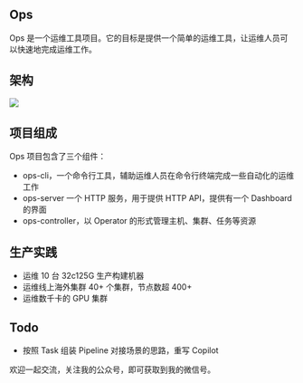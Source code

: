## Ops

Ops 是一个运维工具项目。它的目标是提供一个简单的运维工具，让运维人员可以快速地完成运维工作。

## 架构

![](https://www.chenshaowen.com/blog/images/2023/04/ops-arch.png)

## 项目组成

Ops 项目包含了三个组件：

- ops-cli，一个命令行工具，辅助运维人员在命令行终端完成一些自动化的运维工作
- ops-server 一个 HTTP 服务，用于提供 HTTP API，提供有一个 Dashboard 的界面
- ops-controller，以 Operator 的形式管理主机、集群、任务等资源

## 生产实践

- 运维 10 台 32c125G 生产构建机器
- 运维线上海外集群 40+ 个集群，节点数超 400+
- 运维数千卡的 GPU 集群

## Todo

- 按照 Task 组装 Pipeline 对接场景的思路，重写 Copilot

欢迎一起交流，关注我的公众号，即可获取到我的微信号。
